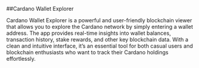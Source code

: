 ##Cardano Wallet Explorer

Cardano Wallet Explorer is a powerful and user-friendly blockchain viewer that allows you to explore the Cardano network by simply entering a wallet address. The app provides real-time insights into wallet balances, transaction history, stake rewards, and other key blockchain data. With a clean and intuitive interface, it’s an essential tool for both casual users and blockchain enthusiasts who want to track their Cardano holdings effortlessly.
